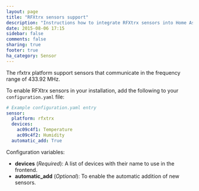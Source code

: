 ```yaml
---
layout: page
title: "RFXtrx sensors support"
description: "Instructions how to integrate RFXtrx sensors into Home Assistant."
date: 2015-08-06 17:15
sidebar: false
comments: false
sharing: true
footer: true
ha_category: Sensor
---
```

The rfxtrx platform support sensors that communicate in the frequency range of 433.92 MHz.

To enable RFXtrx sensors in your installation, add the following to your `configuration.yaml` file:

```yaml
# Example configuration.yaml entry
sensor:
  platform: rfxtrx
  devices:
    ac09c4f1: Temperature
    ac09c4f2: Humidity
  automatic_add: True
```

Configuration variables:

- **devices** (*Required*): A list of devices with their name to use in the frontend.
- **automatic_add** (*Optional*): To enable the automatic addition of new sensors.




